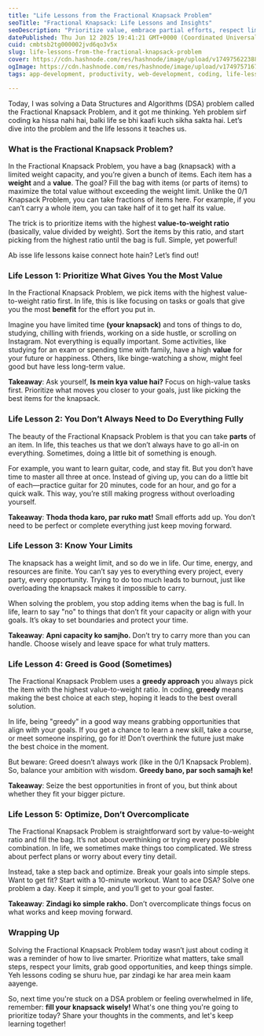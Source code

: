 ```yaml
---
title: "Life Lessons from the Fractional Knapsack Problem"
seoTitle: "Fractional Knapsack: Life Lessons and Insights"
seoDescription: "Prioritize value, embrace partial efforts, respect limits, seize opportunities, and simplify approach learned from the Fractional Knapsack Problem"
datePublished: Thu Jun 12 2025 19:41:21 GMT+0000 (Coordinated Universal Time)
cuid: cmbtsb2tg000002jvd6qo3v5x
slug: life-lessons-from-the-fractional-knapsack-problem
cover: https://cdn.hashnode.com/res/hashnode/image/upload/v1749756223882/f5ee9932-93b9-42ce-8f44-8176f77db827.png
ogImage: https://cdn.hashnode.com/res/hashnode/image/upload/v1749757167852/087d37a1-dc57-421f-bb42-18f9818bbd0f.png
tags: app-development, productivity, web-development, coding, life-lessons, dsa, problem-solving-skills, dp

---
```


Today, I was solving a Data Structures and Algorithms (DSA) problem called the Fractional Knapsack Problem, and it got me thinking. Yeh problem sirf coding ka hissa nahi hai, balki life se bhi kaafi kuch sikha sakta hai. Let’s dive into the problem and the life lessons it teaches us.

### **What is the Fractional Knapsack Problem?**

In the Fractional Knapsack Problem, you have a bag (knapsack) with a limited weight capacity, and you’re given a bunch of items. Each item has a **weight** and a **value**. The goal? Fill the bag with items (or parts of items) to maximize the total value without exceeding the weight limit. Unlike the 0/1 Knapsack Problem, you can take fractions of items here. For example, if you can’t carry a whole item, you can take half of it to get half its value.

The trick is to prioritize items with the highest **value-to-weight ratio** (basically, value divided by weight). Sort the items by this ratio, and start picking from the highest ratio until the bag is full. Simple, yet powerful!

Ab isse life lessons kaise connect hote hain? Let’s find out!

### **Life Lesson 1: Prioritize What Gives You the Most Value**

In the Fractional Knapsack Problem, we pick items with the highest value-to-weight ratio first. In life, this is like focusing on tasks or goals that give you the most **benefit** for the effort you put in.

Imagine you have limited time **(your knapsack)** and tons of things to do, studying, chilling with friends, working on a side hustle, or scrolling on Instagram. Not everything is equally important. Some activities, like studying for an exam or spending time with family, have a high **value** for your future or happiness. Others, like binge-watching a show, might feel good but have less long-term value.

**Takeaway**: Ask yourself, **Is mein kya value hai?** Focus on high-value tasks first. Prioritize what moves you closer to your goals, just like picking the best items for the knapsack.

### **Life Lesson 2: You Don’t Always Need to Do Everything Fully**

The beauty of the Fractional Knapsack Problem is that you can take **parts** of an item. In life, this teaches us that we don’t always have to go all-in on everything. Sometimes, doing a little bit of something is enough.

For example, you want to learn guitar, code, and stay fit. But you don’t have time to master all three at once. Instead of giving up, you can do a little bit of each—practice guitar for 20 minutes, code for an hour, and go for a quick walk. This way, you’re still making progress without overloading yourself.

**Takeaway**: **Thoda thoda karo, par ruko mat!** Small efforts add up. You don’t need to be perfect or complete everything just keep moving forward.

### **Life Lesson 3: Know Your Limits**

The knapsack has a weight limit, and so do we in life. Our time, energy, and resources are finite. You can’t say yes to everything every project, every party, every opportunity. Trying to do too much leads to burnout, just like overloading the knapsack makes it impossible to carry.

When solving the problem, you stop adding items when the bag is full. In life, learn to say "no" to things that don’t fit your capacity or align with your goals. It’s okay to set boundaries and protect your time.

**Takeaway**: **Apni capacity ko samjho.** Don’t try to carry more than you can handle. Choose wisely and leave space for what truly matters.

### **Life Lesson 4: Greed is Good (Sometimes)**

The Fractional Knapsack Problem uses a **greedy approach** you always pick the item with the highest value-to-weight ratio. In coding, **greedy** means making the best choice at each step, hoping it leads to the best overall solution.

In life, being "greedy" in a good way means grabbing opportunities that align with your goals. If you get a chance to learn a new skill, take a course, or meet someone inspiring, go for it! Don’t overthink the future just make the best choice in the moment.

But beware: Greed doesn’t always work (like in the 0/1 Knapsack Problem). So, balance your ambition with wisdom. **Greedy bano, par soch samajh ke!**

**Takeaway**: Seize the best opportunities in front of you, but think about whether they fit your bigger picture.

### **Life Lesson 5: Optimize, Don’t Overcomplicate**

The Fractional Knapsack Problem is straightforward sort by value-to-weight ratio and fill the bag. It’s not about overthinking or trying every possible combination. In life, we sometimes make things too complicated. We stress about perfect plans or worry about every tiny detail.

Instead, take a step back and optimize. Break your goals into simple steps. Want to get fit? Start with a 10-minute workout. Want to ace DSA? Solve one problem a day. Keep it simple, and you’ll get to your goal faster.

**Takeaway**: **Zindagi ko simple rakho.** Don’t overcomplicate things focus on what works and keep moving forward.

### **Wrapping Up**

Solving the Fractional Knapsack Problem today wasn’t just about coding it was a reminder of how to live smarter. Prioritize what matters, take small steps, respect your limits, grab good opportunities, and keep things simple. Yeh lessons coding se shuru hue, par zindagi ke har area mein kaam aayenge.

So, next time you're stuck on a DSA problem or feeling overwhelmed in life, remember: **fill your knapsack wisely!** What's one thing you're going to prioritize today? Share your thoughts in the comments, and let's keep learning together!